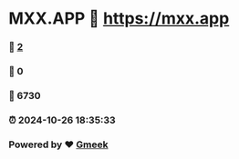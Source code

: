 # MXX.APP :link: https://mxx.app 
### :page_facing_up: [2](https://mxx.app/tag.html) 
### :speech_balloon: 0 
### :hibiscus: 6730 
### :alarm_clock: 2024-10-26 18:35:33 
### Powered by :heart: [Gmeek](https://github.com/Meekdai/Gmeek)
